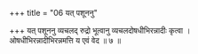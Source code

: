 +++
title = "06 यत् पशूननु"

+++
यत् पशूननु व्यचलद् रुद्रो भूत्वानु व्यचलदोषधीभिरन्नादीः कृत्वा ।  
ओषधीभिरन्नादीभिरन्नमत्ति य एवं वेद ॥ ७ ॥